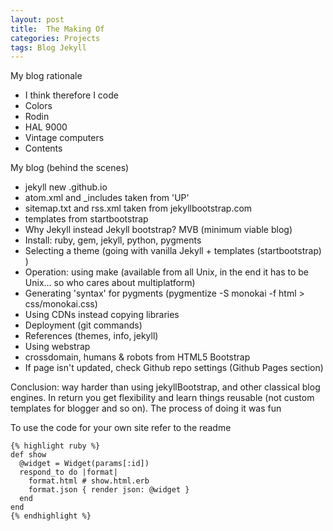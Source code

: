 ```yaml
---
layout: post
title:  The Making Of
categories: Projects
tags: Blog Jekyll
---
```


My blog rationale
- I think therefore I code
- Colors
- Rodin
- HAL 9000
- Vintage computers
- Contents

My blog (behind the scenes)

- jekyll new <user>.github.io
- atom.xml and _includes taken from 'UP'
- sitemap.txt and rss.xml taken from jekyllbootstrap.com
- templates from startbootstrap
- Why Jekyll instead Jekyll bootstrap? MVB (minimum viable blog)
- Install: ruby, gem, jekyll, python, pygments
- Selecting a theme (going with vanilla Jekyll + templates (startbootstrap) )
- Operation: using make (available from all Unix, in the end it has to be Unix... so who cares about multiplatform)
- Generating 'syntax' for pygments (pygmentize -S monokai -f html > css/monokai.css)
- Using CDNs instead copying libraries
- Deployment (git commands)
- References (themes, info, jekyll)
- Using webstrap
- crossdomain, humans & robots from HTML5 Bootstrap
- If page isn't updated, check Github repo settings (Github Pages section)

Conclusion: way harder than using jekyllBootstrap, and other classical blog engines. In return
you get flexibility and learn things reusable (not custom templates for blogger and so on).
The process of doing it was fun

To use the code for your own site refer to the readme

    {% highlight ruby %}
    def show
      @widget = Widget(params[:id])
      respond_to do |format|
        format.html # show.html.erb
        format.json { render json: @widget }
      end
    end
    {% endhighlight %}
